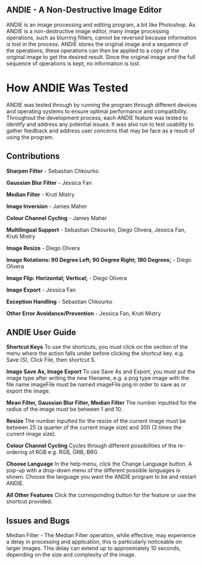 ## ANDIE - A Non-Destructive Image Editor
ANDIE is an image processing and editing program, a bit like Photoshop. As ANDIE is a non-destructive image editor, many image processing operations, such as blurring filters, cannot be reversed because information is lost in the process. ANDIE stores the original image and a sequence of the operations, these operations can then be applied to a copy of the original image to get the desired result. Since the original image and the full sequence of operations is kept, no information is lost.

# How ANDIE Was Tested
ANDIE was tested through by running the program through different devices and operating systems to ensure optimal performance and compatibility. Throughout the development process, each ANDIE feature was tested to identify and address any potential issues. It was also run to test usability to gather feedback and address user concerns that may be face as a result of using the program.

## Contributions
**Sharpen Filter** - Sebastian Chkourko

**Gaussian Blur Filter** - Jessica Fan

**Median Filter** - Kruti Mistry

**Image Inversion** - James Maher

**Colour Channel Cycling** - James Maher

**Multilingual Support** - Sebastian Chkourko, Diego Olivera, Jessica Fan, Kruti Mistry

**Image Resize** - Diego Olivera

**Image Rotations: 90 Degree Left; 90 Degree Right; 180 Degrees;** - Diego Olivera

**Image Flip: Horizontal; Vertical;** - Diego Olivera

**Image Export** - Jessica Fan

**Exception Handling** - Sebastian Chkourko

**Other Error Avoidance/Prevention** - Jessica Fan, Kruti Mistry

## ANDIE User Guide 
**Shortcut Keys**
To use the shortcuts, you must click on the section of the menu where the action falls under before clicking the shortcut key. e.g. Save (S), Click File, then shortcut S.

**Image Save As, Image Export** 
To use Save As and Export, you must put the image type after writing the new filename, e.g. a png type image with the file name imageFile must be named imageFile.png in order to save as or export the image.

**Mean Filter, Gaussian Blur Filter, Median Filter**
The number inputted for the radius of the image must be between 1 and 10.

**Resize**
The number inputted for the resize of the current image must be between 25 (a quarter of the current image size) and 300 (3 times the current image size).

**Colour Channel Cycling**
Cycles through different possibilities of the re-ordering of RGB e.g. RGB, GRB, BRG

**Choose Language**
In the help menu, click the Change Language button. A pop-up with a drop-down menu of the different possible languages is shown. Choose the language you want the ANDIE program to be and restart ANDIE.

**All Other Features**
Click the corresponding button for the feature or use the shortcut provided.

## Issues and Bugs
Median Filter - The Median Filter operation, while effective, may experience a delay in processing and application, this is particularly noticeable on larger images. This delay can extend up to approximately 10 seconds, depending on the size and complexity of the image. 
